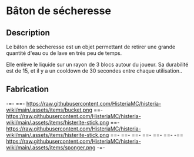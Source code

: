 # Bâton de sécheresse

## Description

Le bâton de sécheresse est un objet permettant de retirer une grande quantité d'eau ou de lave en très peu de temps.

Elle enlève le liquide sur un rayon de 3 blocs autour du joueur. Sa durabilité est de 15, et il y a un cooldown de 30 secondes entre chaque utilisation..

## Fabrication

-=-
 ==- https://raw.githubusercontent.com/HisteriaMC/histeria-wiki/main/.assets/items/bucket.png
 ==- https://raw.githubusercontent.com/HisteriaMC/histeria-wiki/main/.assets/items/histerite-stick.png
 ==- https://raw.githubusercontent.com/HisteriaMC/histeria-wiki/main/.assets/items/histerite-stick.png
 ==- 
 ==- 
 ==- 
 ==- 
 ==- 
 ==- 
 -== https://raw.githubusercontent.com/HisteriaMC/histeria-wiki/main/.assets/items/sponger.png
-=-